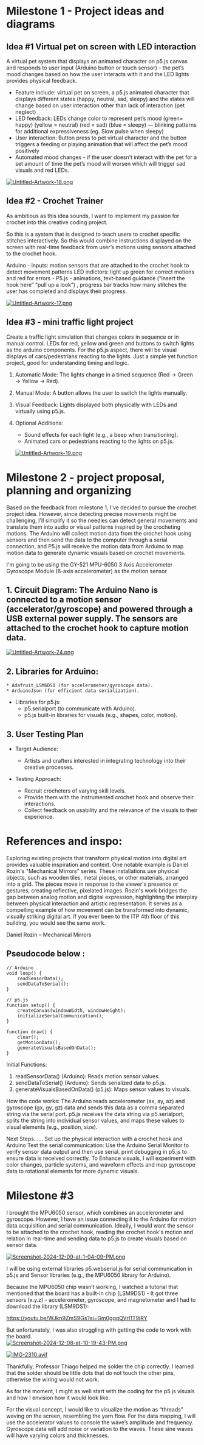 # Milestone 1 - Project ideas and diagrams

## Idea #1  Virtual pet on screen with LED interaction 
A virtual pet system that displays an animated character on p5.js canvas and responds to user input (Arduino button or touch sensor) - the pet’s mood changes based on how the user interacts with it and the LED lights provides physical feedback. 
- Feature include: virtual pet on screen, a p5.js animated character that displays different states (happy, neutral, sad, sleepy) and the states will change based on user interaction other than lack of interaction (pet neglect) 
- LED feedback: LEDs change color to represent pet’s mood (green= happy) (yellow = neutral) (red = sad) (blue = sleepy) — blinking patterns for additional expressiveness (eg. Slow pulse when sleepy) 
- User interaction: Button press to pet virtual character and the button triggers a feeding or playing animation that will affect the pet’s mood positively 
- Automated mood changes - if the user doesn’t interact with the pet for a set amount of time the pet’s mood will worsen which will trigger sad visuals and red LEDs. 

[![Untitled-Artwork-18.png](https://i.postimg.cc/Hn81c9tw/Untitled-Artwork-18.png)](https://postimg.cc/xNQ4BHh8)


## Idea #2 - Crochet Trainer 
As ambitious as this idea sounds, I want to implement my passion for crochet into this creative coding project. 

So this is a system that is designed to teach users to crochet specific stitches interactively. So this would combine instructions displayed on the screen with real-time feedback from user’s motions using sensors attached to the crochet hook. 

Arduino - inputs: motion sensors that are attached to the crochet hook to detect movement patterns 
LED indictors: light up green for correct motions and red for errors  - P5.js - animations, text-based guidance (“insert the hook here” “pull up a look”) , progress bar tracks how many stitches the user has completed and displays their progress. 

[![Untitled-Artwork-17.png](https://i.postimg.cc/Ls0HJ5pM/Untitled-Artwork-17.png)](https://postimg.cc/7C0vcxhB)


## Idea #3 - mini traffic light project 

Create a traffic light simulation that changes colors in sequence or in manual control. LEDs for red, yellow and green and buttons to switch lights as the arduino components. For the p5.js aspect, there will be visual displays of cars/pedestrians reacting to the lights.  Just a simple yet function project, good for understanding timing and logic. 

1. Automatic Mode: The lights change in a timed sequence (Red → Green → Yellow → Red).
2. Manual Mode: A button allows the user to switch the lights manually.
3. Visual Feedback: Lights displayed both physically with LEDs and virtually using p5.js.
4. Optional Additions:
    * Sound effects for each light (e.g., a beep when transitioning).
    * Animated cars or pedestrians reacting to the lights on p5.js.

    [![Untitled-Artwork-19.png](https://i.postimg.cc/BnkYtfVV/Untitled-Artwork-19.png)](https://postimg.cc/68VL1gwr)

# Milestone 2 - project proposal, planning and organizing

Based on the feedback from milestone 1, I've decided to pursue the crochet project idea. However, since detecting precise movements might be challenging, I'll simplify it so the needles can detect general movements and translate them into audio or visual patterns inspired by the crocheting motions. The Arduino will collect motion data from the crochet hook using sensors and then send the data to the computer through a serial connection, and P5.js will receive the motion data from Arduino to map motion data to generate dynamic visuals based on crochet movements. 

I'm going to be using the GY-521 MPU-6050 3 Axis Accelerometer Gyroscope Module (6-axis accelerometer) as the motion sensor 

## 1. Circuit Diagram: The Arduino Nano is connected to a motion sensor (accelerator/gyroscope) and powered through a USB external power supply. The sensors are attached to the crochet hook to capture motion data.
   [![Untitled-Artwork-24.png](https://i.postimg.cc/ncXcRJjW/Untitled-Artwork-24.png)](https://postimg.cc/ykzHx2Th)
   
## 2. Libraries for Arduino:
    * Adafruit_LSM6DSO (for accelerometer/gyroscope data).
    * ArduinoJson (for efficient data serialization).
* Libraries for p5.js:
    * p5.serialport (to communicate with Arduino).
    * p5.js built-in libraries for visuals (e.g., shapes, color, motion).

## 3. User Testing Plan
* Target Audience:
    * Artists and crafters interested in integrating technology into their creative processes.
      
* Testing Approach:
    * Recruit crocheters of varying skill levels.
    * Provide them with the instrumented crochet hook and observe their interactions.
    * Collect feedback on usability and the relevance of the visuals to their experience.

# References and inspo: 

Exploring existing projects that transform physical motion into digital art provides valuable inspiration and context. One notable example is Daniel Rozin's "Mechanical Mirrors" series. These installations use physical objects, such as wooden tiles, metal pieces, or other materials, arranged into a grid. The pieces move in response to the viewer's presence or gestures, creating reflective, pixelated images. Rozin's work bridges the gap between analog motion and digital expression, highlighting the interplay between physical interaction and artistic representation. It serves as a compelling example of how movement can be transformed into dynamic, visually striking digital art. If you ever been to the ITP 4th floor of this building, you would see the same work. 


Daniel Rozin – Mechanical Mirrors

## Pseudocode below : 
```
// Arduino
void loop() {
    readSensorData();
    sendDataToSerial();
}

// p5.js
function setup() {
    createCanvas(windowWidth, windowHeight);
    initializeSerialCommunication();
}

function draw() {
    clear();
    getMotionData();
    generateVisualsBasedOnData();
}
```
Initial Functions:
1. readSensorData() (Arduino): Reads motion sensor values.
2. sendDataToSerial() (Arduino): Sends serialized data to p5.js.
3. generateVisualsBasedOnData() (p5.js): Maps sensor values to visuals.


How the code works: The Arduino reads accelerometer (ax, ay, az) and gyroscope (gx, gy, gz) data and sends this data as a comma separated string via the serial port.
p5.js receives the data string via p5.serialport, splits the string into individual sensor values, and maps these values to visual elements (e.g., position, size).


Next Steps...... Set up the physical interaction with a crochet hook and Arduino 
Test the serial communication: Use the Arduino Serial Monitor to verify sensor data output and then use serial. print debugging in p5.js to ensure data is received correctly.
To Enhance visuals, I will experiment with color changes, particle systems, and waveform effects and map gyroscope data to rotational elements for more dynamic visuals.


# Milestone #3 

I brought the MPU6050 sensor, which combines an accelerometer and gyroscope. However, I have an issue connecting it to the Arduino for motion data acquisition and serial communication. Ideally, I would want the sensor to be attached to the crochet hook, reading the crochet hook's motion and relation in real-time and sending data to p5.js to create visuals based on sensor data. 

[![Screenshot-2024-12-09-at-1-04-09-PM.png](https://i.postimg.cc/QtKLNtz7/Screenshot-2024-12-09-at-1-04-09-PM.png)](https://postimg.cc/YG7DbpM2)

I will be using external libraries p5.webserial.js for serial communication in p5.js and Sensor libraries (e.g., the MPU6050 library for Arduino).


Because the MPU6050 chip wasn’t working, I watched a tutorial that mentioned that the board has a built-in chip (LSM9DS1) - It got three sensors (x.y.z) - accelerometer, gyroscope, and magnetometer and I had to download the library (LSM9DS1):

https://youtu.be/WJkn9ZmS9Gs?si=Gm0ggqQVrI1T9jRY

But unfortunately, I was also struggling with getting the code to work with the board.  
[![Screenshot-2024-12-08-at-10-19-43-PM.png](https://i.postimg.cc/PqRskZSh/Screenshot-2024-12-08-at-10-19-43-PM.png)](https://postimg.cc/Y4Yy64cy)

[![IMG-2310.avif](https://i.postimg.cc/FKTY0PDv/IMG-2310.avif)](https://postimg.cc/xkbj23wp)

Thankfully, Professor Thiago helped me solder the chip correctly. I learned that the solder should be little dots that do not touch the other pins, otherwise the wiring would not work. 

As for the moment, I might as well start with the coding for the p5.js visuals and how I envision how it would look like. 

For the visual concept, I would like to visualize the motion as “threads” waving on the screen, resembling the yarn flow. For the data mapping, I will use the accelerator values to console the wave’s amplitude and frequency. Gyroscope data will add noise or variation to the waves. These sine waves will have varying colors and thicknesses. 








